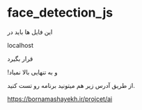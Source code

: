 # face_detection_js
این فایل ها باید در 

localhost

قرار بگیرد

!و به تنهایی بالا نمیاد

از طریق آدرس زیر هم میتونید برنامه رو تست کنید.

https://bornamashayekh.ir/projcet/ai